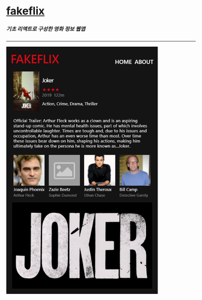 # [fakeflix](https://bear-bear-bear.github.io/fakeflix/)    
    
##### 기초 리액트로 구성한 영화 정보 웹앱      

---
    
<img src="https://github.com/bear-bear-bear/fakeflix/blob/master/src/image/preview.PNG" width="80%">